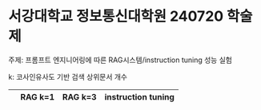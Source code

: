 # 서강대학교 정보통신대학원 240720 학술제

주제: 프롬프트 엔지니어링에 따른 RAG시스템/instruction tuning 성능 실험

k: 코사인유사도 기반 검색 상위문서 개수

||RAG k=1|RAG k=3|instruction tuning|
|-|-|-|-|


